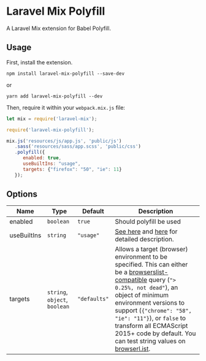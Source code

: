 # Laravel Mix Polyfill

A Laravel Mix extension for Babel Polyfill.

## Usage

First, install the extension.

```
npm install laravel-mix-polyfill --save-dev
```

or

```
yarn add laravel-mix-polyfill --dev
```

Then, require it within your `webpack.mix.js` file:

```js
let mix = require('laravel-mix');

require('laravel-mix-polyfill');

mix.js('resources/js/app.js', 'public/js')
   .sass('resources/sass/app.scss', 'public/css')
   .polyfill({
      enabled: true,
      useBuiltIns: "usage",
      targets: {"firefox": "50", "ie": 11}
   });
```

## Options

| Name        | Type                          | Default      | Description   |
| ----------- | ----------------------------- | ------------ | ------------- |
| enabled     | `boolean`                     | `true`       | Should polyfill be used |
| useBuiltIns | `string`                      | `"usage"`    | [See here](https://babeljs.io/docs/en/babel-preset-env#usebuiltins) and [here](https://babeljs.io/docs/en/babel-polyfill#usage-in-node-browserify-webpack) for detailed description.
| targets     | `string`, `object`, `boolean` | `"defaults"` | Allows a target (browser) environment to be specified. This can either be a [browserslist-compatible](https://github.com/ai/browserslist) query (`"> 0.25%, not dead"`), an object of minimum environment versions to support (`{"chrome": "58", "ie": "11"}`), or `false` to transform all ECMAScript 2015+ code by default. You can test string values on [browserl.ist](https://browserl.ist/).